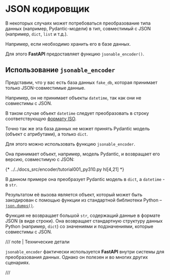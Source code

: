 # JSON кодировщик

В некоторых случаях может потребоваться преобразование типа данных (например, Pydantic-модели) в тип, совместимый с JSON (например, `dict`, `list` и т.д.).

Например, если необходимо хранить его в базе данных.

Для этого **FastAPI** предоставляет функцию `jsonable_encoder()`.

## Использование `jsonable_encoder`

Представим, что у вас есть база данных `fake_db`, которая принимает только JSON-совместимые данные.

Например, он не принимает объекты `datetime`, так как они не совместимы с JSON.

В таком случае объект `datetime` следует преобразовать в строку соответствующую <a href="https://en.wikipedia.org/wiki/ISO_8601" class="external-link" target="_blank">формату ISO</a>.

Точно так же эта база данных не может принять Pydantic модель (объект с атрибутами), а только `dict`.

Для этого можно использовать функцию `jsonable_encoder`.

Она принимает объект, например, модель Pydantic, и возвращает его версию, совместимую с JSON:

{* ../../docs_src/encoder/tutorial001_py310.py hl[4,21] *}

В данном примере она преобразует Pydantic модель в `dict`, а `datetime` - в `str`.

Результатом её вызова является объект, который может быть закодирован с помощью функции из стандартной библиотеки Python – <a href="https://docs.python.org/3/library/json.html#json.dumps" class="external-link" target="_blank">`json.dumps()`</a>.

Функция не возвращает большой `str`, содержащий данные в формате JSON (в виде строки). Она возвращает стандартную структуру данных Python (например, `dict`) со значениями и подзначениями, которые совместимы с JSON.

/// note | Технические детали

`jsonable_encoder` фактически используется **FastAPI** внутри системы для преобразования данных. Однако он полезен и во многих других сценариях.

///
